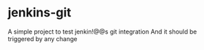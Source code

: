 # jenkins-git

A simple project to test jenkin!@@s git integration
And it should be triggered by any change 
